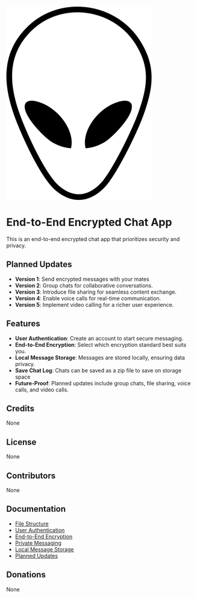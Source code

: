 ![mates](./root/public/images/alien-icon.png)

# End-to-End Encrypted Chat App

This is an end-to-end encrypted chat app that prioritizes security and privacy.

## Planned Updates

- **Version 1**: Send encrypted messages with your mates
- **Version 2**: Group chats for collaborative conversations.
- **Version 3**: Introduce file sharing for seamless content exchange.
- **Version 4**: Enable voice calls for real-time communication.
- **Version 5**: Implement video calling for a richer user experience.

## Features

- **User Authentication**: Create an account to start secure messaging.
- **End-to-End Encryption**: Select which encryption standard best suits you.
- **Local Message Storage**: Messages are stored locally, ensuring data privacy.
- **Save Chat Log**: Chats can be saved as a zip file to save on storage space
- **Future-Proof**: Planned updates include group chats, file sharing, voice calls, and video calls.


## Credits

None

## License

None

## Contributors

None

## Documentation


- [File Structure](./root/docs/process.md)
- [User Authentication](./user-authentication.md)
- [End-to-End Encryption](./encryption.md)
- [Private Messaging](./private-messaging.md)
- [Local Message Storage](./local-storage.md)
- [Planned Updates](./planned-updates.md)

## Donations

None

